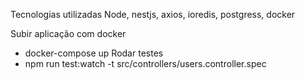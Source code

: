 Tecnologias utilizadas
Node, nestjs, axios, ioredis, postgress, docker 

Subir aplicação com docker 
- docker-compose up
Rodar testes 
- npm run test:watch -t src/controllers/users.controller.spec 